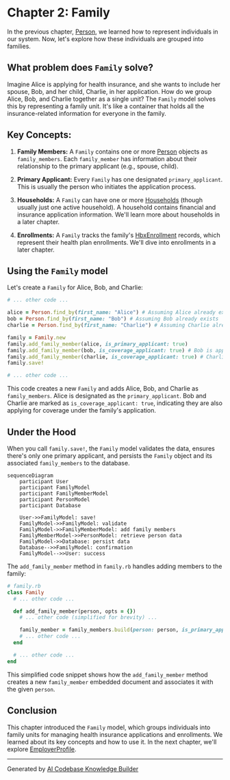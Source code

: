 # Chapter 2: Family

In the previous chapter, [Person](01_person.md), we learned how to represent individuals in our system.  Now, let's explore how these individuals are grouped into families.

## What problem does `Family` solve?

Imagine Alice is applying for health insurance, and she wants to include her spouse, Bob, and her child, Charlie, in her application. How do we group Alice, Bob, and Charlie together as a single unit? The `Family` model solves this by representing a family unit. It's like a container that holds all the insurance-related information for everyone in the family.

## Key Concepts:

1. **Family Members:** A `Family` contains one or more [Person](01_person.md) objects as `family_members`. Each `family_member` has information about their relationship to the primary applicant (e.g., spouse, child).

2. **Primary Applicant:** Every `Family` has one designated `primary_applicant`. This is usually the person who initiates the application process.

3. **Households:** A `Family` can have one or more [Households](XX_household.md) (though usually just one active household).  A household contains financial and insurance application information.  We'll learn more about households in a later chapter.

4. **Enrollments:**  A `Family` tracks the family's [HbxEnrollment](06_hbxenrollment.md) records, which represent their health plan enrollments. We'll dive into enrollments in a later chapter.

## Using the `Family` model

Let's create a `Family` for Alice, Bob, and Charlie:

```ruby
# ... other code ...

alice = Person.find_by(first_name: "Alice") # Assuming Alice already exists
bob = Person.find_by(first_name: "Bob") # Assuming Bob already exists
charlie = Person.find_by(first_name: "Charlie") # Assuming Charlie already exists

family = Family.new
family.add_family_member(alice, is_primary_applicant: true)
family.add_family_member(bob, is_coverage_applicant: true) # Bob is applying for coverage
family.add_family_member(charlie, is_coverage_applicant: true) # Charlie is applying for coverage
family.save!

# ... other code ...
```

This code creates a new `Family` and adds Alice, Bob, and Charlie as `family_members`. Alice is designated as the `primary_applicant`.  Bob and Charlie are marked as `is_coverage_applicant: true`, indicating they are also applying for coverage under the family's application.

## Under the Hood

When you call `family.save!`, the `Family` model validates the data, ensures there's only one primary applicant, and persists the `Family` object and its associated `family_members` to the database.

```mermaid
sequenceDiagram
    participant User
    participant FamilyModel
    participant FamilyMemberModel
    participant PersonModel
    participant Database

    User->>FamilyModel: save!
    FamilyModel->>FamilyModel: validate
    FamilyModel->>FamilyMemberModel: add family members
    FamilyMemberModel->>PersonModel: retrieve person data
    FamilyModel->>Database: persist data
    Database-->>FamilyModel: confirmation
    FamilyModel-->>User: success
```

The `add_family_member` method in `family.rb` handles adding members to the family:

```ruby
# family.rb
class Family
  # ... other code ...

  def add_family_member(person, opts = {})
    # ... other code (simplified for brevity) ...

    family_member = family_members.build(person: person, is_primary_applicant: opts[:is_primary_applicant])
    # ... other code ...
  end

  # ... other code ...
end
```

This simplified code snippet shows how the `add_family_member` method creates a new `family_member` embedded document and associates it with the given `person`.

## Conclusion

This chapter introduced the `Family` model, which groups individuals into family units for managing health insurance applications and enrollments. We learned about its key concepts and how to use it. In the next chapter, we'll explore [EmployerProfile](03_employerprofile.md).


---

Generated by [AI Codebase Knowledge Builder](https://github.com/The-Pocket/Tutorial-Codebase-Knowledge)